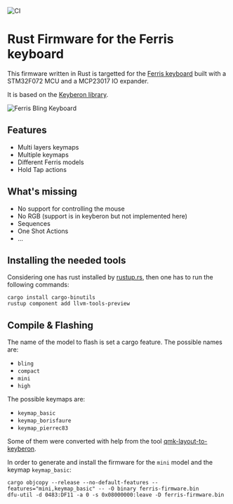 ![CI](https://github.com/borisfaure/ferris-rs/actions/workflows/ci.yml/badge.svg)

# Rust Firmware for the Ferris keyboard

This firmware written in Rust is targetted for the
[Ferris keyboard](https://github.com/pierrechevalier83/ferris) built with a
STM32F072 MCU and a MCP23017 IO expander.

It is based on the [Keyberon library](https://github.com/TeXitoi/keyberon).

![Ferris Bling Keyboard](https://fau.re/img/ferris-bling.jpg)

## Features

- Multi layers keymaps
- Multiple keymaps
- Different Ferris models
- Hold Tap actions

## What's missing

- No support for controlling the mouse
- No RGB (support is in keyberon but not implemented here)
- Sequences
- One Shot Actions
- ...

## Installing the needed tools

Considering one has rust installed by [rustup.rs](https://rustup.rs), then
one has to run the following commands:

```shell
cargo install cargo-binutils
rustup component add llvm-tools-preview
```

## Compile & Flashing

The name of the model to flash is set a cargo feature. The possible names are:

- `bling`
- `compact`
- `mini`
- `high`

The possible keymaps are:

- `keymap_basic`
- `keymap_borisfaure`
- `keymap_pierrec83`

Some of them were converted with help from the tool
[qmk-layout-to-keyberon](https://github.com/borisfaure/qmk-layout-to-keyberon).


In order to generate and install the firmware for the `mini` model and the
keymap `keymap_basic`:

```shell
cargo objcopy --release --no-default-features --features="mini,keymap_basic" -- -O binary ferris-firmware.bin
dfu-util -d 0483:DF11 -a 0 -s 0x08000000:leave -D ferris-firmware.bin
```
